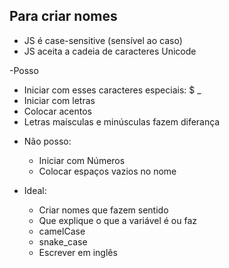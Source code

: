 ## Para criar nomes

* JS é case-sensitive (sensível ao caso)
* JS aceita a cadeia de caracteres Unicode

-Posso
  * Iniciar com esses caracteres especiais:
  $ _
  * Iniciar com letras
  * Colocar acentos
  * Letras maísculas e minúsculas fazem diferança

- Não posso:
   * Iniciar com Números
   * Colocar espaços vazios no nome

- Ideal:
   * Criar nomes que fazem sentido
   * Que explique o que a variável é ou faz
   * camelCase
   * snake_case
   * Escrever em inglês
